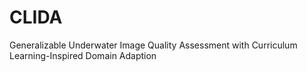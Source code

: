 # CLIDA
Generalizable Underwater Image Quality Assessment with Curriculum Learning-Inspired Domain Adaption
